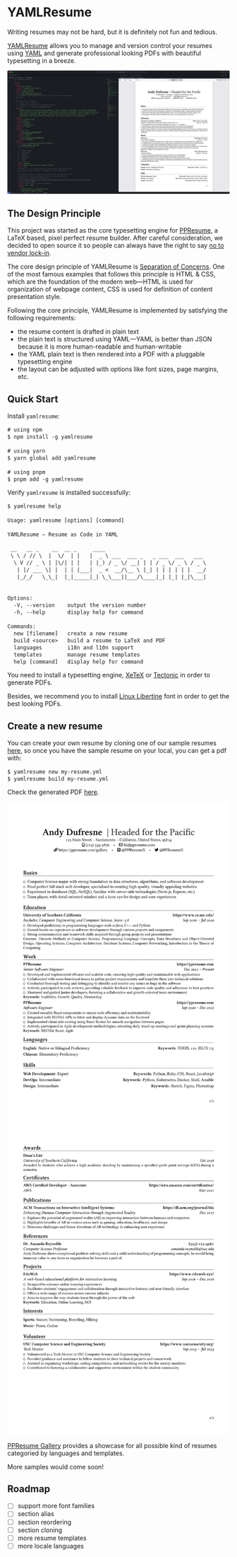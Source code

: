 # YAMLResume

Writing resumes may not be hard, but it is definitely not fun and tedious.

[YAMLResume](https://yamlresume.dev) allows you to manage and version control
your resumes using [YAML](https://yaml.org/) and generate professional looking
PDFs with beautiful typesetting in a breeze.

![YAMLResume YAML and PDF](./docs/static/images/yamlresume-yaml-and-pdf.webp)

## The Design Principle

This project was started as the core typesetting engine for
[PPResume](https://ppresume.com/?ref=yamlresume), a LaTeX based, pixel perfect
resume builder.  After careful consideration, we decided to open source it so
people can always have the right to say [no to vendor
lock-in](https://blog.ppresume.com/posts/no-vendor-lock-in).

The core design principle of YAMLResume is [Separation of
Concerns](https://en.wikipedia.org/wiki/Separation_of_concerns). One of the most
famous examples that follows this principle is HTML & CSS, which are the
foundation of the modern web—HTML is used for organization of webpage content,
CSS is used for definition of content presentation style.

Following the core principle, YAMLResume is implemented by satisfying the
following requirements:

- the resume content is drafted in plain text
- the plain text is structured using YAML—YAML is better than JSON because it is
  more human-readable and human-writable
- the YAML plain text is then rendered into a PDF with a pluggable typesetting
  engine
- the layout can be adjusted with options like font sizes, page margins, etc.

## Quick Start

Install `yamlresume`:

```
# using npm
$ npm install -g yamlresume

# using yarn
$ yarn global add yamlresume

# using pnpm
$ pnpm add -g yamlresume
```

Verify `yamlresume` is installed successfully:

```
$ yamlresume help

Usage: yamlresume [options] [command]

YAMLResume — Resume as Code in YAML

 __   __ _    __  __ _     ____
 \ \ / // \  |  \/  | |   |  _ \ ___  ___ _   _ ___  ___   ___
  \ V // _ \ | |\/| | |   | |_) / _ \/ __| | | / _ \/ _ \ / _ \
   | |/ ___ \| |  | | |___|  _ <  __/\__ \ |_| | | | | | |  __/
   |_/_/   \_\_|  |_|_____|_| \_\___||___/\____|_| |_| |_|\___|


Options:
  -V, --version    output the version number
  -h, --help       display help for command

Commands:
  new [filename]   create a new resume
  build <source>   build a resume to LaTeX and PDF
  languages        i18n and l10n support
  templates        manage resume templates
  help [command]   display help for command
```

You need to install a typesetting engine,
[XeTeX](http://yamlresume.dev/docs/getting-started#xetex) or
[Tectonic](http://yamlresume.dev/docs/getting-started#xetex) in order to
generate PDFs.

Besides, we recommend you to install [Linux
Libertine](http://yamlresume.dev/docs/getting-started#linux-libertine) font in
order to get the best looking PDFs.

## Create a new resume

You can create your own resume by cloning one of our sample resumes
[here](./packages/cli/resources/software-engineer.yml), so once you have the
sample resume on your local, you can get a pdf with:

```
$ yamlresume new my-resume.yml
$ yamlresume build my-resume.yml
```

Check the generated PDF [here](./packages/cli/resources/resume.pdf).

![Software Engineer Page 1](./docs/static/images/resume-1.webp)
![Software Engineer Page 2](./docs/static/images/resume-2.webp)

[PPResume Gallery](https://ppresume.com/gallery/?ref=yamlresume) provides a
showcase for all possible kind of resumes categoried by languages and templates.

More samples would come soon!

## Roadmap

- [ ] support more font families
- [ ] section alias
- [ ] section reordering
- [ ] section cloning
- [ ] more resume templates
- [ ] more locale languages